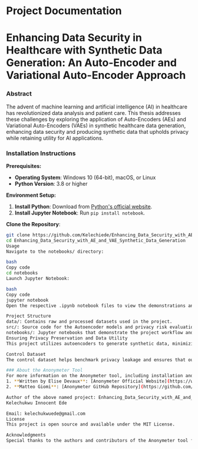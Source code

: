 # Project Documentation

# Enhancing Data Security in Healthcare with Synthetic Data Generation: An Auto-Encoder and Variational Auto-Encoder Approach

### Abstract
The advent of machine learning and artificial intelligence (AI) in healthcare has revolutionized data analysis and patient care. This thesis addresses these challenges by exploring the application of Auto-Encoders (AEs) and Variational Auto-Encoders (VAEs) in synthetic healthcare data generation, enhancing data security and producing synthetic data that upholds privacy while retaining utility for AI applications.

### Installation Instructions
**Prerequisites:**
- **Operating System**: Windows 10 (64-bit), macOS, or Linux
- **Python Version**: 3.8 or higher

**Environment Setup:**
1. **Install Python**: Download from [Python's official website](https://www.python.org/downloads/).
2. **Install Jupyter Notebook**: Run `pip install notebook`.

**Clone the Repository**:
```bash
git clone https://github.com/Kelechiede/Enhancing_Data_Security_with_AE_and_VAE_Synthetic_Data_Generation.git
cd Enhancing_Data_Security_with_AE_and_VAE_Synthetic_Data_Generation
Usage
Navigate to the notebooks/ directory:

bash
Copy code
cd notebooks
Launch Jupyter Notebook:

bash
Copy code
jupyter notebook
Open the respective .ipynb notebook files to view the demonstrations and analysis for each dataset.

Project Structure
data/: Contains raw and processed datasets used in the project.
src/: Source code for the Autoencoder models and privacy risk evaluations.
notebooks/: Jupyter notebooks that demonstrate the project workflow and results.
Ensuring Privacy Preservation and Data Utility
This project utilizes autoencoders to generate synthetic data, minimizing the risk of exposing original data entries. Our methodology ensures that the synthetic data maintains utility for downstream tasks while significantly reducing privacy risks.

Control Dataset
The control dataset helps benchmark privacy leakage and ensures that our evaluations accurately reflect the privacy-preserving capabilities of our synthetic data generation methods.

### About the Anonymeter Tool
For more information on the Anonymeter tool, including installation and usage, please visit the authors and owners website and github page via the links below:
1. **Written by Elise Devaux**: [Anonymeter Official Website](https://www.anonos.com/blog/presenting-anonymeter-the-tool-for-assessing-privacy-risks-in-synthetic-datasets)
2. **Matteo Giomi**: [Anonymeter GitHub Repository](https://github.com/statice/anonymeter)

Author of the above named project: Enhancing_Data_Security_with_AE_and_VAE_Synthetic_Data_Generation
Kelechukwu Innocent Ede

Email: kelechukwuede@gmail.com
License
This project is open source and available under the MIT License.

Acknowledgments
Special thanks to the authors and contributors of the Anonymeter tool for their open-source contributions to privacy technology.
